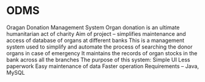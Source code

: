 # ODMS
Oragan Donation Management System
Organ donation is an ultimate humanitarian act of charity
Aim of project – simplifies maintenance and access of database of organs at different banks
This is a management system used to simplify and automate the process of searching the donor organs in case of emergency
It maintains the records of organ stocks in the bank across all the branches
The purpose of this system:
Simple UI
Less paperwork
Easy maintenance of data
Faster operation
Requirements – Java, MySQL
